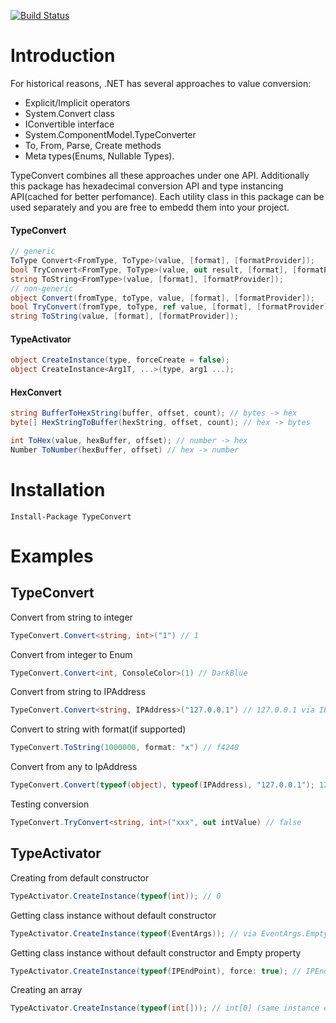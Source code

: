 [![Build Status](https://travis-ci.org/deniszykov/typeconvert.svg?branch=master)](https://travis-ci.org/deniszykov/typeconvert)

Introduction
============
For historical reasons, .NET has several approaches to value conversion:
- Explicit/Implicit operators
- System.Convert class 
- IConvertible interface
- System.ComponentModel.TypeConverter
- To, From, Parse, Create methods
- Meta types(Enums, Nullable Types).

TypeConvert combines all these approaches under one API. 
Additionally this package has hexadecimal conversion API and type instancing API(cached for better perfomance).
Each utility class in this package can be used separately and you are free to embedd them into your project.

#### TypeConvert
```csharp
// generic
ToType Convert<FromType, ToType>(value, [format], [formatProvider]);
bool TryConvert<FromType, ToType>(value, out result, [format], [formatProvider])
string ToString<FromType>(value, [format], [formatProvider]);
// non-generic
object Convert(fromType, toType, value, [format], [formatProvider]);
bool TryConvert(fromType, toType, ref value, [format], [formatProvider]);
string ToString(value, [format], [formatProvider]);
```

#### TypeActivator
```csharp
object CreateInstance(type, forceCreate = false);
object CreateInstance<Arg1T, ...>(type, arg1 ...);
```

#### HexConvert
```csharp
string BufferToHexString(buffer, offset, count); // bytes -> hex
byte[] HexStringToBuffer(hexString, offset, count); // hex -> bytes

int ToHex(value, hexBuffer, offset); // number -> hex
Number ToNumber(hexBuffer, offset) // hex -> number
```

Installation
============
```
Install-Package TypeConvert 
```

Examples
========
## TypeConvert
Convert from string to integer
```csharp
TypeConvert.Convert<string, int>("1") // 1
```	
Convert from integer to Enum
```csharp
TypeConvert.Convert<int, ConsoleColor>(1) // DarkBlue
```	
Convert from string to IPAddress
```csharp
TypeConvert.Convert<string, IPAddress>("127.0.0.1") // 127.0.0.1 via IPAddress.Parse
```
Convert to string with format(if supported)
```csharp
TypeConvert.ToString(1000000, format: "x") // f4240
```	
Convert from any to IpAddress
```csharp
TypeConvert.Convert(typeof(object), typeof(IPAddress), "127.0.0.1"); 127.0.0.1 via IPAddress.Parse
```
Testing conversion
```csharp
TypeConvert.TryConvert<string, int>("xxx", out intValue) // false
```
## TypeActivator
Creating from default constructor
```csharp
TypeActivator.CreateInstance(typeof(int)); // 0
```
Getting class instance without default constructor
```csharp
TypeActivator.CreateInstance(typeof(EventArgs)); // via EventArgs.Empty
```
Getting class instance without default constructor and Empty property
```csharp
TypeActivator.CreateInstance(typeof(IPEndPoint), force: true); // IPEndPoint bypassing constructor
```
Creating an array
```csharp
TypeActivator.CreateInstance(typeof(int[])); // int[0] (same instance every time)
```
